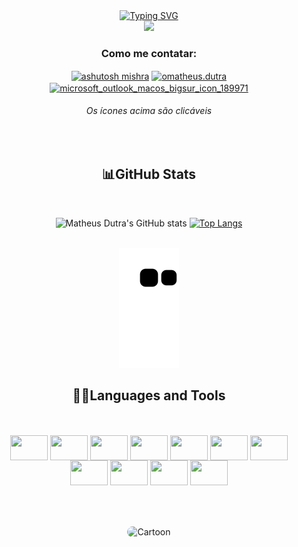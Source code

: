<div align="center">
<a href="https://git.io/typing-svg"><img src="https://readme-typing-svg.demolab.com?font=Fira+Code&weight=500&size=40&pause=2000&color=FFFAFA&background=483D8B00&center=true&width=800&height=80&lines=Bem+Vindo+ao+meu+perfil!" alt="Typing SVG" /></a>
  
<div align="center">
   <img height="380em" src="https://media.tenor.com/3bTxZ4HdrysAAAAC/pixels-neon.gif"/>
</div>

  <h3 align="center">Como me contatar:</h3>

<a href="https://linkedin.com/in/omatheus-dutra" target="blank"><img align="center" src="https://raw.githubusercontent.com/rahuldkjain/github-profile-readme-generator/master/src/images/icons/Social/linked-in-alt.svg" alt="ashutosh mishra" height="30" width="40" /></a>
<a href="https://instagram.com/omatheus.dutra" target="blank"><img align="center" src="https://raw.githubusercontent.com/rahuldkjain/github-profile-readme-generator/master/src/images/icons/Social/instagram.svg" alt="omatheus.dutra" height="30" width="40" /></a>
<a href="mailto:matheusbdutra@hotmail.com" target="blank"><img align="center" height="40" width="40" alt="microsoft_outlook_macos_bigsur_icon_189971" src="https://user-images.githubusercontent.com/89203538/236384408-d701199a-69e4-4d73-b7b2-d304f871440c.png" /></a>


  <h6> Os ícones acima são clicáveis </h6> 
  
<div style="text-align: center;">
<br>


<h2 align="center">📊GitHub Stats</h2><br>

![Matheus Dutra's GitHub stats](https://github-readme-stats-git-masterrstaa-rickstaa.vercel.app/api?username=omatheusdutra&hide_title=true&show_icons=true&include_all_commits=false&count_private=true&line_height=25&hide=issues&bg_color=020114&title_color=7520FF&text_color=FFF&border_radius=3&border_color=181832&icon_color=7520FF&theme=jolly)
[![Top Langs](https://github-readme-stats-git-masterrstaa-rickstaa.vercel.app/api/top-langs/?username=omatheusdutra&line_height=10&card_width=290&layout=compact&hide_title=false&count_private=true&langs_count=4&show_icons=true&title_color=7520FF&hide=html,css&bg_color=020114&text_color=8B8B8B&border_radius=3&border_color=181832)](https://github.com/elidianaandrade/github-readme-stats)<br><br>

</div>
  
![snake gif](https://github.com/omatheusdutra/omatheusdutra/blob/output/github-contribution-grid-snake.svg)

## 👨‍💻Languages and Tools
  
<div style="display: inline_block"><br><br>
  <div align="center">

  <img align="center" height="40" width="60" src="https://cdn.jsdelivr.net/gh/devicons/devicon/icons/react/react-original.svg" />
  <img align="center" height="40" width="60" src="https://cdn.jsdelivr.net/gh/devicons/devicon/icons/javascript/javascript-original.svg" />
  <img align="center" height="40" width="60" src="https://cdn.jsdelivr.net/gh/devicons/devicon/icons/html5/html5-original.svg" />
  <img align="center" height="40" width="60" src="https://cdn.jsdelivr.net/gh/devicons/devicon/icons/css3/css3-original.svg" />
  <img align="center" height="40" width="60" src="https://cdn.jsdelivr.net/gh/devicons/devicon/icons/c/c-original.svg" />
  <img align="center" height="40" width="60" src="https://cdn.jsdelivr.net/gh/devicons/devicon/icons/nodejs/nodejs-original.svg" />
  <img align="center" height="40" width="60" src="https://cdn.jsdelivr.net/gh/devicons/devicon/icons/java/java-original.svg" />
  <img align="center" height="40" width="60" src="https://cdn.jsdelivr.net/gh/devicons/devicon/icons/python/python-original.svg" /> 
  <img align="center" height="40" width="60" src="https://cdn.jsdelivr.net/gh/devicons/devicon/icons/php/php-original.svg" />
  <img align="center" height="40" width="60" src="https://cdn.jsdelivr.net/gh/devicons/devicon/icons/laravel/laravel-plain.svg" />
  <img align="center" height="40" width="60" src="https://cdn.jsdelivr.net/gh/devicons/devicon/icons/mysql/mysql-original.svg" />
 
</div><br><br>

  
   ##
  <img align="center" alt="Cartoon" height="200" style="border-radius:50px;" src="https://user-images.githubusercontent.com/89203538/222477874-0acc3db4-e4cd-4988-956c-b9d30f956e69.jpg?transparent=1&palette=1&scale=2">
    
</div>
